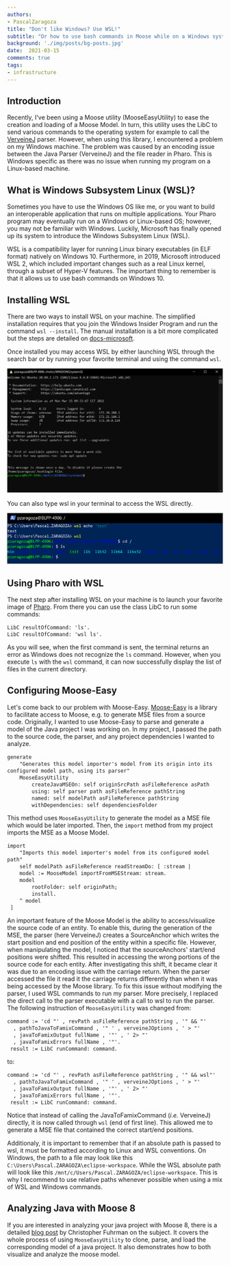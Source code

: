 ```yaml
---
authors:
- PascalZaragoza
title: "Don't like Windows? Use WSL!"
subtitle: "Or how to use bash commands in Moose while on a Windows system"
background: './img/posts/bg-posts.jpg'
date:  2021-03-15
comments: true
tags:
- infrastructure
---
```


## Introduction

Recently, I've been using a Moose utility (MooseEasyUtility) to ease the creation and loading of a Moose Model.
In turn, this utility uses the LibC to send various commands to the operating system for example to call the [VerveineJ](https://github.com/moosetechnology/VerveineJ) parser.
However, when using this library, I encountered a problem on my Windows machine.
The problem was caused by an encoding issue between the Java Parser (VerveineJ) and the file reader in Pharo.
This is Windows specific as there was no issue when running my program on a Linux-based machine.

## What is Windows Subsystem Linux (WSL)?

Sometimes you have to use the Windows OS like me, or you want to build an interoperable application that runs on multiple applications.
Your Pharo program may eventually run on a Windows or Linux-based OS; however, you may not be familiar with Windows.
Luckily, Microsoft has finally opened up its system to introduce the Windows Subsystem Linux (WSL).

WSL is a compatibility layer for running Linux binary executables (in ELF format) natively on Windows 10.
Furthermore, in 2019, Microsoft introduced WSL 2, which included important changes such as a real Linux kernel, through a subset of Hyper-V features.
The important thing to remember is that it allows us to use bash commands on Windows 10.

## Installing WSL

There are two ways to install WSL on your machine. The simplified installation requires that you join the Windows Insider Program and run the command `wsl --install`. The manual installation is a bit more complicated but the steps are detailed on [docs-microsoft](https://docs.microsoft.com/en-us/windows/wsl/install-win10#manual-installation-steps).

Once installed you may access WSL by either launching WSL through the search bar or by running your favorite terminal and using the command `wsl`.

!["search"](./img/posts/2021-03-15-WSL/WSLterminal.png)

You can also type wsl in your terminal to access the WSL directly.

!["search"](./img/posts/2021-03-15-WSL/powershell-wsl.png)

## Using Pharo with WSL

The next step after installing WSL on your machine is to launch your favorite image of [Pharo](https://pharo.org). From there you can use the class LibC to run some commands:

```smalltalk
LibC resultOfCommand: 'ls'.
LibC resultOfCommand: 'wsl ls'.
```

As you will see, when the first command is sent, the terminal returns an error as Windows does not recognize the `ls` command.
However, when you execute `ls` with the `wsl` command, it can now successfully display the list of files in the current directory.

## Configuring Moose-Easy

Let's come back to our problem with Moose-Easy. [Moose-Easy](https://github.com/moosetechnology/Moose-Easy) is a library to facilitate access to Moose, e.g. to generate MSE files from a source code.
Originally, I wanted to use Moose-Easy to parse and generate a model of the Java project I was working on.
In my project, I passed the path to the source code, the parser, and any project dependencies I wanted to analyze.

```smalltalk
generate
    "Generates this model importer's model from its origin into its configured model path, using its parser"
    MooseEasyUtility
        createJavaMSEOn: self originSrcPath asFileReference asPath
        using: self parser path asFileReference pathString
        named: self modelPath asFileReference pathString
        withDependencies: self dependenciesFolder
```

This method uses `MooseEasyUtility` to generate the model as a MSE file which would be later imported.
Then, the `import` method from my project imports the MSE as a Moose Model.

```smalltalk
import
    "Imports this model importer's model from its configured model path"
    self modelPath asFileReference readStreamDo: [ :stream |
    model := MooseModel importFromMSEStream: stream.
    model 
        rootFolder: self originPath;
        install.
    ^ model
 ]
```

An important feature of the Moose Model is the ability to access/visualize the source code of an entity.
To enable this, during the generation of the MSE, the parser (here VerveineJ) creates a SourceAnchor which writes the start position and end position of the entity within a specific file.
However, when manipulating the model, I noticed that the sourceAnchors' start/end positions were shifted.
This resulted in accessing the wrong portions of the source code for each entity. After investigating this shift, it became clear it was due to an encoding issue with the carriage return.
When the parser accessed the file it read it the carriage returns differently than when it was being accessed by the Moose library.
To fix this issue without modifying the parser, I used WSL commands to run my parser.
More precisely, I replaced the direct call to the parser executable with a call to wsl to run the parser.
The following instruction of `MooseEasyUtility` was changed from:

```smalltalk
command := 'cd "' , revPath asFileReference pathString , '" && "'
  , pathToJavaToFamixCommand , '" ' , verveineJOptions , ' > "'
  , javaToFamixOutput fullName , '"' , ' 2> "'
  , javaToFamixErrors fullName , '"'.
 result := LibC runCommand: command.
```

to:

```smalltalk
command := 'cd "' , revPath asFileReference pathString , '" && wsl"'
  , pathToJavaToFamixCommand , '" ' , verveineJOptions , ' > "'
  , javaToFamixOutput fullName , '"' , ' 2> "'
  , javaToFamixErrors fullName , '"'.
 result := LibC runCommand: command.
```

Notice that instead of calling the JavaToFamixCommand (_i.e._ VerveineJ) directly, it is now called through `wsl` (end of first line).
This allowed me to generate a MSE file that contained the correct start/end positions.

Additionaly, it is important to remember that if an absolute path is passed to wsl, it must be formatted according to Linux and WSL conventions. On Windows, the path to a file may look like this `C:\Users\Pascal.ZARAGOZA\eclipse-workspace`. While the WSL absolute path will look like this `/mnt/c/Users/Pascal.ZARAGOZA/eclipse-workspace`. This is why I recommend to use relative paths whenever possible when using a mix of WSL and Windows commands.

## Analyzing Java with Moose 8

If you are interested in analyzing your java project with Moose 8, there is a detailed [blog post](https://fuhrmanator.github.io/2019/07/29/AnalyzingJavaWithMoose.html) by Christopher Fuhrman on the subject.
It covers the whole process of using `MooseEasyUtility` to clone, parse, and load the corresponding model of a java project.
It also demonstrates how to both visualize and analyze the moose model.

